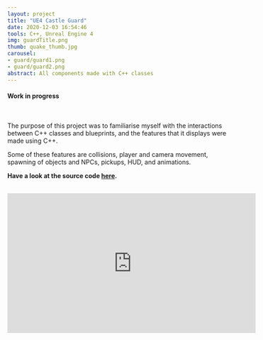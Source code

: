 ```yaml
---
layout: project
title: "UE4 Castle Guard"
date: 2020-12-03 16:54:46
tools: C++, Unreal Engine 4
img: guardTitle.png
thumb: quake_thumb.jpg
carousel:
- guard/guard1.png
- guard/guard2.png
abstract: All components made with C++ classes
---
```

#### Work in progress
<br>

The purpose of this project was to familiarise myself with the interactions between C++ classes and blueprints, and the features that it displays were made using C++.

Some of these features are collisions, player and camera movement, spawning of objects and NPCs, pickups, HUD, and animations. 

<b>Have a look at the source code [here](https://github.com/AGPO93/CastleGuard). </b>

<br>
<iframe width="560" height="315" src="https://www.youtube.com/embed/byl6-G_7kJg" frameborder="0" allow="accelerometer; autoplay; clipboard-write; encrypted-media; gyroscope; picture-in-picture" allowfullscreen></iframe>
